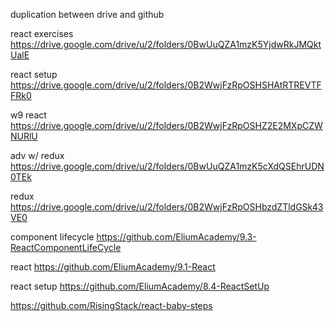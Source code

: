 duplication between drive and github

react exercises	
	https://drive.google.com/drive/u/2/folders/0BwUuQZA1mzK5YjdwRkJMQktUalE

react setup
	https://drive.google.com/drive/u/2/folders/0B2WwjFzRpOSHSHAtRTREVTFFRk0

w9 react
	https://drive.google.com/drive/u/2/folders/0B2WwjFzRpOSHZ2E2MXpCZWNURlU


adv w/ redux
	https://drive.google.com/drive/u/2/folders/0BwUuQZA1mzK5cXdQSEhrUDN0TEk

redux
	https://drive.google.com/drive/u/2/folders/0B2WwjFzRpOSHbzdZTldGSk43VE0

component lifecycle
	https://github.com/EliumAcademy/9.3-ReactComponentLifeCycle

react
	https://github.com/EliumAcademy/9.1-React

react setup
	https://github.com/EliumAcademy/8.4-ReactSetUp

https://github.com/RisingStack/react-baby-steps